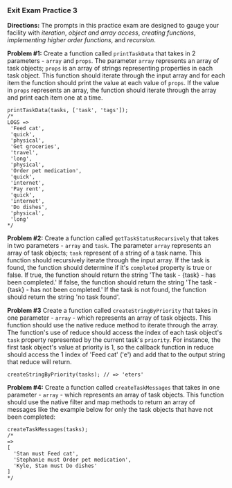 ### Exit Exam Practice 3

**Directions:** The prompts in this practice exam are designed to gauge your facility with
_iteration_, _object and array access_, _creating functions_, _implementing higher order functions_, and _recursion_.

**Problem #1:** Create a function called `printTaskData` that takes in 2 parameters - `array` and `props`. The parameter `array` represents an array of task objects; `props` is an array of strings representing properties in each task object. This function should iterate through the input array and for each item the function should print the value at each value of `props`. If the value in `props` represents an array, the function should iterate through the array and print each item one at a time.

```
printTaskData(tasks, ['task', 'tags']);
/*
LOGS =>
 'Feed cat',
 'quick', 
 'physical',
 'Get groceries',
 'travel',
 'long',
 'physical',
 'Order pet medication',
 'quick',
 'internet',
 'Pay rent',
 'quick',
 'internet',
 'Do dishes',
 'physical',
 'long'
*/
```

**Problem #2:** Create a function called `getTaskStatusRecursively` that takes in two parameters - `array` and `task`. The parameter `array` represents an array of task objects; `task` represent of a string of a task name. This function should recursively iterate through the input array. If the task is found, the function should determine if it's `completed` property is true or false. If true, the function should return the string 'The task - {task} - has been completed.' If false, the function should return the string 'The task - {task} - has not been completed.' If the task is not found, the function should return the string 'no task found'.

**Problem #3** Create a function called `createStringByPriority` that takes in one parameter - `array` - which represents an array of task objects. This function should use the native reduce method to iterate through the array. The function's use of reduce should access the index of each task object's `task` property represented by the current task's `priority`. For instance, the first task object's value at priority is 1, so the callback function in reduce should access the 1 index of 'Feed cat' ('e') and add that to the output string that reduce will return.

```
createStringByPriority(tasks); // => 'eters'
```

**Problem #4:** Create a function called `createTaskMessages` that takes in one parameter - `array` - which represents an array of task objects. This function should use the native filter and map methods to return an array of messages like the example below for only the task objects that have not been completed:

```
createTaskMessages(tasks); 
/*
=> 
[
  'Stan must Feed cat',
  'Stephanie must Order pet medication',
  'Kyle, Stan must Do dishes'
]
*/
```
